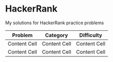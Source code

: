 # HackerRank
My solutions for HackerRank practice problems

| Problem      | Category     | Difficulty   |
|--------------|--------------|--------------|
| Content Cell | Content Cell | Content Cell |
| Content Cell | Content Cell | Content Cell |